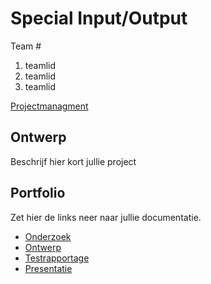 # Special Input/Output
Team #
1. teamlid 
2. teamlid
3. teamlid

[Projectmanagment]() <Trello scrumboard bijvoorbeeld>

## Ontwerp
Beschrijf hier kort jullie project

## Portfolio
Zet hier de links neer naar jullie documentatie.

* [Onderzoek]()
* [Ontwerp]()
* [Testrapportage]()
* [Presentatie]()

